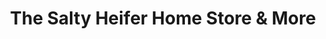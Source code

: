 ---
title: "The Salty Heifer Home Store & More"
url: /mars-hill/the-salty-heifer-home-store-and-more/
shop: furniture
---